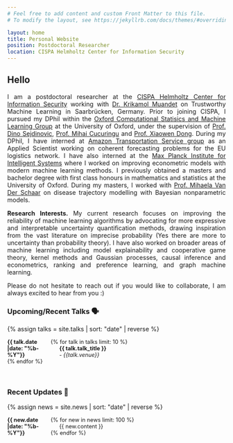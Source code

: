 ```yaml
---
# Feel free to add content and custom Front Matter to this file.
# To modify the layout, see https://jekyllrb.com/docs/themes/#overriding-theme-defaults

layout: home
title: Personal Website
position: Postdoctoral Researcher
location: CISPA Helmholtz Center for Information Security
---
```



<style>
.small-text {
    font-size: 0.9em;
}
        dt {
            float: left;
            clear: left;
            width: 100px;
            text-align: left;
            font-weight: bold;
        }
        dd {
            margin-left: 120px; /* Adjust this value for tab distance */
        }
</style>

## Hello <i class="em em-wave" aria-role="presentation" aria-label="WAVING HAND SIGN"></i>

<p align="justify">
I am a postdoctoral researcher at the <a href="https://cispa.de">CISPA Helmholtz Center for Information Security</a> working with
<a href="[http://group.krikamol.org/](https://ri-lab.org/)">Dr. Krikamol Muandet</a> on Trustworthy Machine Learning in Saarbrücken, Germany. Prior to joining CISPA,
I pursued my DPhil within the <a href="https://csml.stats.ox.ac.uk/">Oxford Computational Statisics and Machine Learning Group</a> at the
University of Oxford, under the supervision of <a href="https://sejdino.github.io/">Prof. Dino Sejdinovic</a>,
<a href="http://www.stats.ox.ac.uk/~cucuring/">Prof. Mihai Cucuringu</a> and <a href="https://web.media.mit.edu/~xdong/">Prof. Xiaowen Dong</a>. 
During my DPhil, I have interned at <a href="https://www.amazon.jobs/de/business_categories/transport">Amazon Transportation Service group</a>
as an Applied Scientist working on coherent forecasting problems for the EU logistics network.
I have also interned at the <a href="https://ei.is.mpg.de/">Max Planck Institute for Intelligent Systems</a> where I 
worked on improving econometric models with modern machine learning methods. I previously obtained
a masters and bachelor degree with first class honours in mathematics and statistics at the University of Oxford. During my masters,
I worked with <a href="https://www.vanderschaar-lab.com/">Prof. Mihaela Van Der Schaar</a> on disease trajectory modelling with Bayesian nonparametric models.
</p>

<p align="justify">
<b>Research Interests.</b> My current research focuses on improving the reliability of machine learning algorithms by advocating for more expressive and interpretable uncertainty quantification methods, drawing inspiration from 
the vast literature on imprecise probability (Yes there are more to uncertainty than probability theory). I have also worked on broader areas of machine learning including model explainability and cooperative game theory,
kernel methods and Gaussian processes, causal inference and econometrics, ranking and preference learning, and graph machine learning. 
</p>

<p align="justify">
Please do not hesitate to reach out if you would like to collaborate, I am always excited to hear from you :)
</p>

### Upcoming/Recent Talks 🗣️
{% assign talks = site.talks | sort: "date" | reverse %}
<div class="small-text">
<dl>
{% for talk in talks limit: 10 %}
<dt>{{ talk.date |date: "%b-%Y"}}</dt>
<dd><b>{{ talk.talk_title }}</b> 
<br> - <i>{{talk.venue}}</i></dd>
{% endfor %}
</dl>
</div>

<br>

### Recent Updates 🔔

{% assign news = site.news | sort: "date" | reverse %}
<div class="small-text">
<dl>
{% for new in news limit: 100 %}
<dt>{{ new.date |date: "%b-%Y"}}</dt>
<dd>{{ new.content }}</dd>
{% endfor %}
</dl>



